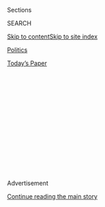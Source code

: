 <div id="app">

<div>

<div>

<div>

<div class="NYTAppHideMasthead css-1q2w90k e1suatyy0">

<div class="section css-ui9rw0 e1suatyy2">

<div class="css-eph4ug er09x8g0">

<div class="css-6n7j50">

</div>

<span class="css-1dv1kvn">Sections</span>

<div class="css-10488qs">

<span class="css-1dv1kvn">SEARCH</span>

</div>

[Skip to content](#site-content)[Skip to site
index](#site-index)

</div>

<div id="masthead-section-label" class="css-1wr3we4 eaxe0e00">

[Politics](https://www.nytimes.com/section/politics)

</div>

<div class="css-10698na e1huz5gh0">

</div>

</div>

<div id="masthead-bar-one" class="section hasLinks css-15hmgas e1csuq9d3">

<div class="css-uqyvli e1csuq9d0">

</div>

<div class="css-1uqjmks e1csuq9d1">

</div>

<div class="css-9e9ivx">

[](https://myaccount.nytimes.com/auth/login?response_type=cookie&client_id=vi)

</div>

<div class="css-1bvtpon e1csuq9d2">

[Today’s
Paper](https://www.nytimes.com/section/todayspaper)

</div>

</div>

</div>

</div>

<div data-aria-hidden="false">

<div id="site-content" data-role="main">

<div>

<div class="css-1aor85t" style="opacity:0.000000001;z-index:-1;visibility:hidden">

<div class="css-1hqnpie">

<div class="css-epjblv">

<span class="css-17xtcya">[Politics](/section/politics)</span><span class="css-x15j1o">|</span><span class="css-fwqvlz">Donald
Trump’s Campaign Stands By Embrace of
Putin</span>

</div>

<div class="css-k008qs">

<div class="css-1iwv8en">

<span class="css-18z7m18"></span>

<div>

</div>

</div>

<span class="css-1n6z4y">https://nyti.ms/2cwtbpK</span>

<div class="css-1705lsu">

<div class="css-4xjgmj">

<div class="css-4skfbu" data-role="toolbar" data-aria-label="Social Media Share buttons, Save button, and Comments Panel with current comment count" data-testid="share-tools">

  - 
  - 
  - 
  - 
    
    <div class="css-6n7j50">
    
    </div>

  - 
  - 

</div>

</div>

</div>

</div>

</div>

</div>

<div class="css-13pd83m">

</div>

<div id="top-wrapper" class="css-1sy8kpn">

<div id="top-slug" class="css-l9onyx">

Advertisement

</div>

[Continue reading the main
story](#after-top)

<div class="ad top-wrapper" style="text-align:center;height:100%;display:block;min-height:250px">

<div id="top" class="place-ad" data-position="top" data-size-key="top">

</div>

</div>

<div id="after-top">

</div>

</div>

<div id="sponsor-wrapper" class="css-1hyfx7x">

<div id="sponsor-slug" class="css-19vbshk">

Supported by

</div>

[Continue reading the main
story](#after-sponsor)

<div id="sponsor" class="ad sponsor-wrapper" style="text-align:center;height:100%;display:block">

</div>

<div id="after-sponsor">

</div>

</div>

<div class="css-1vkm6nb ehdk2mb0">

# Donald Trump’s Campaign Stands By Embrace of Putin

</div>

![<span class="css-16f3y1r e13ogyst0">Speaking at Johnson C. Smith
University in Charlotte, N.C., the Democratic presidential candidate
said it was time to put the country above party
lines.</span><span class="css-cch8ym"><span class="css-1dv1kvn">Credit</span><span class="css-cnj6d5 e1z0qqy90" itemprop="copyrightHolder"><span class="css-1ly73wi e1tej78p0">Credit...</span><span>Doug
Mills/The New York
Times</span></span></span>](https://static01.nyt.com/images/2016/09/08/multimedia/09clinton-charlotte/09clinton-charlotte-videoSixteenByNine3000.jpg)

<div class="css-xt80pu e12qa4dv0">

<div class="css-18e8msd">

<div class="css-vp77d3 epjyd6m0">

<div class="css-1baulvz">

By [<span class="css-1baulvz" itemprop="name">Jonathan
Martin</span>](http://www.nytimes.com/by/jonathan-martin) and
[<span class="css-1baulvz last-byline" itemprop="name">Amy
Chozick</span>](http://www.nytimes.com/by/amy-chozick)

</div>

</div>

  - Sept. 8,
    2016

  - 
    
    <div class="css-4xjgmj">
    
    <div class="css-d8bdto" data-role="toolbar" data-aria-label="Social Media Share buttons, Save button, and Comments Panel with current comment count" data-testid="share-tools">
    
      - 
      - 
      - 
      - 
        
        <div class="css-6n7j50">
        
        </div>
    
      - 
      - 
    
    </div>
    
    </div>

</div>

</div>

<div class="section meteredContent css-1r7ky0e" name="articleBody" itemprop="articleBody">

<div class="css-1fanzo5 StoryBodyCompanionColumn">

<div class="css-53u6y8">

WASHINGTON — Donald J. Trump’s campaign on Thursday reaffirmed its
extraordinary embrace of Russia’s president, Vladimir V. Putin,
signaling a preference for the leadership of an authoritarian adversary
over that of America’s own president, despite a cascade of criticism
from Democrats and expressions of discomfort among Republicans.

“I think it’s inarguable that Vladimir Putin has been a stronger leader
in his country than Barack Obama has been in this country,” Gov. Mike
Pence of Indiana, Mr. Trump’s running mate, said on CNN, defending Mr.
Trump by echoing his latest praise for the Russian leader, offered
Wednesday night in a televised candidate forum.

Hillary Clinton excoriated Mr. Trump for asserting that Mr. Putin is a
better leader than President Obama, saying it was “not just unpatriotic
and insulting to the people of our country, as well as to our commander
in chief — it is scary.”

She seized on Mr. Trump’s assertion in the televised forum that Mr.
Putin’s incursions into neighboring countries, crackdown on Russia’s
independent news media and support for America’s enemies were no more
troublesome than Mr. Obama’s transgressions. She said it showed that, if
elected, Mr. Trump would be little more than a tool of Mr. Putin.

</div>

</div>

<div class="css-1fanzo5 StoryBodyCompanionColumn">

<div class="css-53u6y8">

“It suggests he will let Putin do whatever Putin wants to do and then
make excuses for him,” Mrs. Clinton told reporters Thursday morning at
Westchester County Airport in New York, stepping up her criticism as
polls indicate the race has tightened, and as Mr. Trump continues to say
things rarely heard before from a major party’s presidential nominee.

In Wednesday’s forum, which was moderated by Matt Lauer of NBC and was
devoted to national security issues, Mr. Trump twice denigrated
America’s generals; suggested he would fire the country’s current
military leadership; and insinuated — vaguely, unverifiably and without
evidence — that the intelligence officials who recently gave him a
classified briefing about threats to the United States had said that the
president had flouted their advice.

Mrs. Clinton delighted at the chance to change the subject from her
uneven performance at the forum, under treatment by Mr. Lauer that many
observers believed was harsher than his handling of Mr. Trump. Her
campaign could barely contain its wonder that her opponents were now
allowing her to chain Mr. Trump to a Russian leader widely seen as
hostile to the United States.

In the forum, Mr. Trump said of Mr. Putin that he had been a leader “far
more than our president,” and he praised Mr. Putin’s firm grip on
Russia.

</div>

</div>

<div class="css-1fanzo5 StoryBodyCompanionColumn">

<div class="css-53u6y8">

And after Mr. Lauer highlighted Mr. Putin’s record, Mr. Trump shot back,
“But do you want me to start naming some of the things that President
Obama does at the same time?”

</div>

</div>

![<span class="css-16f3y1r e13ogyst0">House Speaker Paul D. Ryan called
Vladimir V. Putin an “aggressor” and an “adversary” on Thursday, after
the Republican presidential candidate Donald J. Trump had lauded the
Russian president on
Wednesday.</span><span class="css-cch8ym"><span class="css-1dv1kvn">Credit</span><span class="css-cnj6d5 e1z0qqy90" itemprop="copyrightHolder"><span class="css-1ly73wi e1tej78p0">Credit...</span><span>Al
Drago/The New York
Times</span></span></span>](https://static01.nyt.com/images/2016/09/08/multimedia/09ryan/09ryan-videoSixteenByNine3000.jpg)

<div class="css-1fanzo5 StoryBodyCompanionColumn">

<div class="css-53u6y8">

Such talk is a remarkable break from the traditional boundaries of
American political speech. And, as with his past provocations, Mr. Trump
once again left his fellow Republicans scrambling to defend what many
effectively conceded was indefensible.

“Vladimir Putin is an aggressor who does not share our interests,”
Speaker Paul D. Ryan told reporters on Thursday in Washington, accusing
the Russian leader of “conducting state-sponsored cyberattacks” on “our
political system.”

Mr. Ryan was referring to the hack of the servers of the Democratic
National Committee, which American officials believe was conducted by
Russian intelligence services. At the NBC forum, Mr. Trump disputed
Russia’s guilt, telling Mr. Lauer the culprits were not definitively
known.

Mr. Trump went even further on Thursday, saying in an interview on the
Kremlin-backed Russia Today network that it was “probably unlikely”
Russia was trying to interfere in the election and that Democrats “are
putting that out.”

In a fashion that would have been unheard-of for a Republican during or
immediately after the Cold War, Mr. Trump has made improved relations
with the Kremlin a centerpiece of his candidacy. And Russia has been a
subplot of the campaign that Tom Clancy and John le Carre together may
have been unable to conjure, complete with the apparent Russian hack of
one of America’s political parties, a threat that Russian hackers may
try to tamper with electronic voting machines, and Mr. Putin’s unsubtle
preference for Mr. Trump over Mrs. Clinton.

While railing against Asian, Latin American and Middle Eastern
countries, Mr. Trump has continually praised Mr. Putin’s government: He
has hailed Mr. Putin’s tight control over Russian society, hinted that
he may not defend the NATO-aligned Baltic nations formerly in Moscow’s
sphere of influence, and for a time employed a campaign chief with close
ties to Ukraine’s pro-Russian forces.

</div>

</div>

<div class="css-1fanzo5 StoryBodyCompanionColumn">

<div class="css-53u6y8">

Most extraordinarily, he used a news conference over the summer to urge
the Russians to hack into Mrs. Clinton’s emails to find messages the
F.B.I. might have missed.

It is all rather confounding — unless Mr. Trump is simply eyeing
postelection business interests — for congressional Republicans, who
evince little doubt that Moscow was behind the hack of the Democratic
National Committee. On Thursday, they volunteered the sort of hard-edged
criticism of Mr. Putin more typical of conservatives discussing an
adversary of the United States.

“He’s a thug,” said Senator Marco Rubio of Florida. “He’s a dangerous
and bad guy.”

But Mr. Rubio, who is running for re-election, has gotten behind Mr.
Trump since withdrawing from the presidential primary, and he declined
to say whether Mr. Trump’s comments were out of bounds because, he said,
he did not want to “be a commentator.”

Even Senator Jeff Sessions of Alabama, perhaps Mr. Trump’s closest ally
on Capitol Hill, appeared ill at ease when pressed about Mr. Trump’s
statements.

</div>

</div>

<div class="css-79elbk" data-testid="photoviewer-wrapper">

<div class="css-z3e15g" data-testid="photoviewer-wrapper-hidden">

</div>

<div class="css-1a48zt4 ehw59r15" data-testid="photoviewer-children">

![<span class="css-16f3y1r e13ogyst0" data-aria-hidden="true">Mrs.
Clinton arrived in Kansas City, M.O., to address the National Baptist
Convention on
Thursday.</span><span class="css-cnj6d5 e1z0qqy90" itemprop="copyrightHolder"><span class="css-1ly73wi e1tej78p0">Credit...</span><span>Doug
Mills/The New York
Times</span></span>](https://static01.nyt.com/images/2016/09/09/us/09CLINTONPUTINweb2sub/09CLINTONPUTINweb2-articleLarge.jpg?quality=75&auto=webp&disable=upscale)

</div>

</div>

<div class="css-1fanzo5 StoryBodyCompanionColumn">

<div class="css-53u6y8">

Asked whether political combat should stop at the water’s edge, Mr.
Sessions paused for nearly 10 seconds before saying, “I’ve tried to
adhere to that line pretty assiduously, but less and less does that get
adhered to in the modern world.”

Democrats were at once dumbfounded over Mr. Trump’s latest verbal
excess, gleeful over a fresh opportunity to portray him as
unpresidential and irritated that he had not been pressed more
aggressively by Mr. Lauer.

</div>

</div>

<div class="css-1fanzo5 StoryBodyCompanionColumn">

<div class="css-53u6y8">

Mingling outside the Capitol on a broiling day, the Senate Democratic
leader, Harry Reid, and Representative Charles B. Rangel of New York,
two of the longest-serving and bluntest-speaking members of Congress,
found themselves uncharacteristically at a loss for words.

“If Rangel or Reid had said that, 15 years ago or five years ago, we
would be through,” Mr. Reid said of Mr. Trump’s Putin praise. “Can you
imagine somebody running for president who has acknowledged publicly
that he likes Putin better than Obama? How about that one?”

Mr. Rangel interjected: “A communist leader that’s a potential enemy\!”

Other Democrats, though, saw Mr. Trump’s comments about Mr. Putin as a
bonanza, given the scrutiny of Mrs. Clinton’s use of a private email
server as secretary of state. Representative Joseph Crowley of New York
called Mr. Trump’s suggestion that Russians should hack into Mrs.
Clinton’s emails “verbal treason” and said Mr. Trump’s “diarrhea of the
mouth” would be his undoing.

Democrats and even some Republicans said the fury would have been
unceasing on the right had a Democratic presidential candidate held up
the leader of a hostile power to deride a Republican president.

Scholars could recall few parallels in modern American history. Only the
campaign of Henry Wallace, the Progressive Party nominee in 1948, was so
willing to align itself with Russia, the historian Richard Norton Smith
said. “We’ve become to some degree numbed to this, saying, ‘That’s just
Trump,’” he said. “And that’s dangerous.”

In her news conference Thursday, Mrs. Clinton invoked the right’s most
venerated president, from whose library Mr. Pence appeared on CNN. “What
would Ronald Reagan say about a Republican nominee who attacks American
generals and heaps praise on Russia’s president?” she asked.

After the news conference, Mrs. Clinton flew to North Carolina to rally
African-American voters, and seized the chance to assail Mr. Trump’s
comments again. “He prefers the Russian president to our president,”
Mrs. Clinton said in Charlotte.

</div>

</div>

<div class="css-1fanzo5 StoryBodyCompanionColumn">

<div class="css-53u6y8">

But Mr. Trump showed no sign of regret. His aides did not reply to an
email asking if the campaign wanted to clarify his comments about Mr.
Putin, and deemed Mrs. Clinton’s assault “the desperate attacks of a
flailing campaign sinking in the polls.”

Mr. Trump himself appeared mostly focused on news coverage of the NBC
forum. “Wow, reviews are in — THANK YOU\!” he wrote on Twitter.

</div>

</div>

</div>

<div>

</div>

<div>

</div>

<div>

</div>

<div>

<div id="bottom-wrapper" class="css-1ede5it">

<div id="bottom-slug" class="css-l9onyx">

Advertisement

</div>

[Continue reading the main
story](#after-bottom)

<div id="bottom" class="ad bottom-wrapper" style="text-align:center;height:100%;display:block;min-height:90px">

</div>

<div id="after-bottom">

</div>

</div>

</div>

</div>

</div>

## Site Index

<div>

</div>

## Site Information Navigation

  - [© <span>2020</span> <span>The New York Times
    Company</span>](https://help.nytimes.com/hc/en-us/articles/115014792127-Copyright-notice)

<!-- end list -->

  - [NYTCo](https://www.nytco.com/)
  - [Contact
    Us](https://help.nytimes.com/hc/en-us/articles/115015385887-Contact-Us)
  - [Work with us](https://www.nytco.com/careers/)
  - [Advertise](https://nytmediakit.com/)
  - [T Brand Studio](http://www.tbrandstudio.com/)
  - [Your Ad
    Choices](https://www.nytimes.com/privacy/cookie-policy#how-do-i-manage-trackers)
  - [Privacy](https://www.nytimes.com/privacy)
  - [Terms of
    Service](https://help.nytimes.com/hc/en-us/articles/115014893428-Terms-of-service)
  - [Terms of
    Sale](https://help.nytimes.com/hc/en-us/articles/115014893968-Terms-of-sale)
  - [Site
    Map](https://spiderbites.nytimes.com)
  - [Help](https://help.nytimes.com/hc/en-us)
  - [Subscriptions](https://www.nytimes.com/subscription?campaignId=37WXW)

</div>

</div>

</div>

</div>
